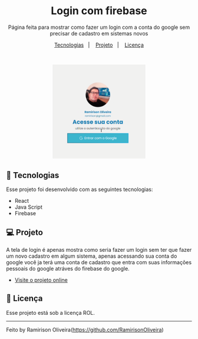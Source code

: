 <h1 align="center"> Login com firebase </h1>

<p align="center">
Página feita para mostrar como fazer um login com a conta do google sem precisar de cadastro em sistemas novos<br/>
</p>

<p align="center">
  <a href="#-tecnologias">Tecnologias</a>&nbsp;&nbsp;&nbsp;|&nbsp;&nbsp;&nbsp;
  <a href="#-projeto">Projeto</a>&nbsp;&nbsp;&nbsp;|&nbsp;&nbsp;&nbsp;
  <a href="#memo-licença">Licença</a>
</p>

<br>

<p align="center">
  <img alt="" src=".github/loginpreview.png" width="50%">
</p>

## 🚀 Tecnologias

Esse projeto foi desenvolvido com as seguintes tecnologias:

- React
- Java Script
- Firebase

## 💻 Projeto

A tela de login é apenas mostra como seria fazer um login sem ter que fazer um novo cadastro em algum sistema, apenas acessando sua conta do google você ja terá uma conta de cadastro que entra com suas informações pessoais do google atráves do firebase do google.

- [Visite o projeto online](https://github.com/RamirisonOliveira/login_com_firebase)

## :memo: Licença

Esse projeto está sob a licença ROL.

---

Feito by Ramirison Oliveira(https://github.com/RamirisonOliveira)
